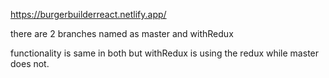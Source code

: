 https://burgerbuilderreact.netlify.app/

there are 2 branches named as master and withRedux

functionality is same in both but withRedux is using the redux while master does not.